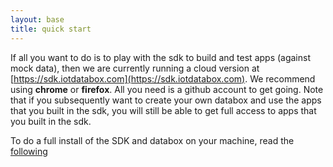 ```yaml
---
layout: base
title: quick start
---
```


If all you want to do is to play with the sdk to build and test apps (against mock data), then we are currently running a cloud version at [https://sdk.iotdatabox.com](https://sdk.iotdatabox.com). We recommend using **chrome** or **firefox**. All you need is a github account to get going.  Note that if you subsequently want to create your own databox and use the apps that you built in the sdk, you will still be able to get full access to apps that you built in the sdk. 

To do a full install of the SDK and databox on your machine, read the [following](/gettingstarted/install)
